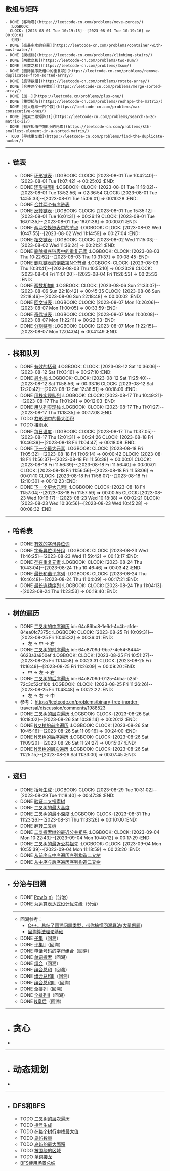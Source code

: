 ## 数组与矩阵
	- DONE [移动零](https://leetcode-cn.com/problems/move-zeroes/)
	  :LOGBOOK:
	  CLOCK: [2023-08-01 Tue 10:19:15]--[2023-08-01 Tue 10:19:16] =>  00:00:01
	  :END:
	- DONE [盛最多水的容器](https://leetcode-cn.com/problems/container-with-most-water/)
	- DONE [爬楼梯](https://leetcode-cn.com/problems/climbing-stairs/)
	- DONE [两数之和](https://leetcode-cn.com/problems/two-sum/)
	- DONE [三数之和](https://leetcode-cn.com/problems/3sum/)
	- DONE [删除排序数组中的重复项](https://leetcode-cn.com/problems/remove-duplicates-from-sorted-array/)
	- DONE [旋转数组](https://leetcode-cn.com/problems/rotate-array/)
	- DONE [合并两个有序数组](https://leetcode-cn.com/problems/merge-sorted-array/)
	- DONE [加一](https://leetcode.cn/problems/plus-one/)
	- DONE [重塑矩阵](https://leetcode-cn.com/problems/reshape-the-matrix/)
	- DONE [最大连续一的个数](https://leetcode-cn.com/problems/max-consecutive-ones/)
	- DONE [搜索二维矩阵II](https://leetcode-cn.com/problems/search-a-2d-matrix-ii/)
	- DONE [有序矩阵中第K小的元素](https://leetcode-cn.com/problems/kth-smallest-element-in-a-sorted-matrix/)
	- TODO [寻找重复数](https://leetcode-cn.com/problems/find-the-duplicate-number/)
- ---
- ## 链表
	- DONE [环形链表](https://leetcode-cn.com/problems/linked-list-cycle/)
	  :LOGBOOK:
	  CLOCK: [2023-08-01 Tue 10:42:40]--[2023-08-01 Tue 11:07:42] =>  00:25:02
	  :END:
	- DONE [环形链表II](https://leetcode-cn.com/problems/linked-list-cycle-ii/)
	  :LOGBOOK:
	  CLOCK: [2023-08-01 Tue 11:16:02]--[2023-08-01 Tue 13:52:56] =>  02:36:54
	  CLOCK: [2023-08-01 Tue 14:55:33]--[2023-08-01 Tue 15:06:01] =>  00:10:28
	  :END:
	- DONE [合并两个有序链表](https://leetcode-cn.com/problems/merge-two-sorted-lists/)
	- DONE [反转链表](https://leetcode-cn.com/problems/reverse-linked-list/)
	  :LOGBOOK:
	  CLOCK: [2023-08-01 Tue 15:35:12]--[2023-08-01 Tue 16:01:31] =>  00:26:19
	  CLOCK: [2023-08-01 Tue 16:01:35]--[2023-08-01 Tue 16:01:36] =>  00:00:01
	  :END:
	- DONE [两两交换链表中的节点](https://leetcode-cn.com/problems/swap-nodes-in-pairs/)
	  :LOGBOOK:
	  CLOCK: [2023-08-02 Wed 10:47:55]--[2023-08-02 Wed 11:14:59] =>  00:27:04
	  :END:
	- DONE [相交链表](https://leetcode-cn.com/problems/intersection-of-two-linked-lists/)
	  :LOGBOOK:
	  CLOCK: [2023-08-02 Wed 11:15:03]--[2023-08-02 Wed 11:36:24] =>  00:21:21
	  :END:
	- DONE [删除排序链表中的重复元素](https://leetcode-cn.com/problems/remove-duplicates-from-sorted-list/)
	  :LOGBOOK:
	  CLOCK: [2023-08-03 Thu 10:22:52]--[2023-08-03 Thu 10:31:37] =>  00:08:45
	  :END:
	- DONE [删除链表的倒数第N个节点](https://leetcode-cn.com/problems/remove-nth-node-from-end-of-list/)
	  :LOGBOOK:
	  CLOCK: [2023-08-03 Thu 10:31:41]--[2023-08-03 Thu 10:55:10] =>  00:23:29
	  CLOCK: [2023-08-04 Fri 11:01:20]--[2023-08-04 Fri 11:26:53] =>  00:25:33
	  :END:
	- DONE [两数相加II](https://leetcode-cn.com/problems/add-two-numbers-ii/)
	  :LOGBOOK:
	  CLOCK: [2023-08-06 Sun 21:33:07]--[2023-08-06 Sun 22:18:42] =>  00:45:35
	  CLOCK: [2023-08-06 Sun 22:18:46]--[2023-08-06 Sun 22:18:48] =>  00:00:02
	  :END:
	- DONE [回文链表](https://leetcode-cn.com/problems/palindrome-linked-list/)
	  :LOGBOOK:
	  CLOCK: [2023-08-07 Mon 10:26:06]--[2023-08-07 Mon 11:00:05] =>  00:33:59
	  :END:
	- DONE [奇偶链表](https://leetcode-cn.com/problems/odd-even-linked-list/)
	  :LOGBOOK:
	  CLOCK: [2023-08-07 Mon 11:00:08]--[2023-08-07 Mon 11:22:11] =>  00:22:03
	  :END:
	- DONE [分割链表](https://leetcode-cn.com/problems/split-linked-list-in-parts/)
	  :LOGBOOK:
	  CLOCK: [2023-08-07 Mon 11:22:15]--[2023-08-07 Mon 12:04:04] =>  00:41:49
	  :END:
- ---
- ## 栈和队列
	- DONE [有效的括号](https://leetcode-cn.com/problems/valid-parentheses/)
	  :LOGBOOK:
	  CLOCK: [2023-08-12 Sat 10:36:06]--[2023-08-12 Sat 11:03:16] =>  00:27:10
	  :END:
	- DONE [最小栈](https://leetcode-cn.com/problems/min-stack/)
	  :LOGBOOK:
	  CLOCK: [2023-08-12 Sat 11:25:40]--[2023-08-12 Sat 11:58:56] =>  00:33:16
	  CLOCK: [2023-08-12 Sat 12:20:42]--[2023-08-12 Sat 12:38:51] =>  00:18:09
	  :END:
	- DONE [用栈实现队列](https://leetcode-cn.com/problems/implement-queue-using-stacks/)
	  :LOGBOOK:
	  CLOCK: [2023-08-17 Thu 10:49:21]--[2023-08-17 Thu 11:01:24] =>  00:12:03
	  :END:
	- DONE [用队列实现栈](https://leetcode-cn.com/problems/implement-stack-using-queues/)
	  :LOGBOOK:
	  CLOCK: [2023-08-17 Thu 11:01:27]--[2023-08-17 Thu 11:18:35] =>  00:17:08
	  :END:
	- TODO [柱形图中的最大面积](https://leetcode-cn.com/problems/largest-rectangle-in-histogram/)
	- TODO [接雨水](https://leetcode-cn.com/problems/trapping-rain-water/)
	- DONE [每日温度](https://leetcode-cn.com/problems/daily-temperatures/)
	  :LOGBOOK:
	  CLOCK: [2023-08-17 Thu 11:37:05]--[2023-08-17 Thu 12:01:31] =>  00:24:26
	  CLOCK: [2023-08-18 Fri 10:46:39]--[2023-08-18 Fri 11:04:47] =>  00:18:08
	  :END:
	- DONE [下一个最大元素](https://leetcode.cn/problems/next-greater-element-i/)
	  :LOGBOOK:
	  CLOCK: [2023-08-18 Fri 11:05:32]--[2023-08-18 Fri 11:06:14] =>  00:00:42
	  CLOCK: [2023-08-18 Fri 11:56:37]--[2023-08-18 Fri 11:56:38] =>  00:00:01
	  CLOCK: [2023-08-18 Fri 11:56:39]--[2023-08-18 Fri 11:56:40] =>  00:00:01
	  CLOCK: [2023-08-18 Fri 11:56:56]--[2023-08-18 Fri 11:58:06] =>  00:01:10
	  CLOCK: [2023-08-18 Fri 11:58:07]--[2023-08-18 Fri 12:10:30] =>  00:12:23
	  :END:
	- DONE [下一个更大元素II](https://leetcode-cn.com/problems/next-greater-element-ii/)
	  :LOGBOOK:
	  CLOCK: [2023-08-18 Fri 11:57:04]--[2023-08-18 Fri 11:57:59] =>  00:00:55
	  CLOCK: [2023-08-23 Wed 10:16:17]--[2023-08-23 Wed 10:18:38] =>  00:02:21
	  CLOCK: [2023-08-23 Wed 10:36:56]--[2023-08-23 Wed 10:45:28] =>  00:08:32
	  :END:
- ---
- ## 哈希表
	- DONE [有效的字母异位词](https://leetcode-cn.com/problems/valid-anagram/)
	- DONE [字母异位词分组](https://leetcode-cn.com/problems/group-anagrams/)
	  :LOGBOOK:
	  CLOCK: [2023-08-23 Wed 11:46:25]--[2023-08-23 Wed 11:59:42] =>  00:13:17
	  :END:
	- DONE [存在重复元素](https://leetcode-cn.com/problems/contains-duplicate/)
	  :LOGBOOK:
	  CLOCK: [2023-08-24 Thu 10:43:04]--[2023-08-24 Thu 10:46:46] =>  00:03:42
	  :END:
	- DONE [最长和谐子序列](https://leetcode-cn.com/problems/longest-harmonious-subsequence/)
	  :LOGBOOK:
	  CLOCK: [2023-08-24 Thu 10:46:48]--[2023-08-24 Thu 11:04:09] =>  00:17:21
	  :END:
	- DONE [最长连续序列](https://leetcode-cn.com/problems/longest-consecutive-sequence/)
	  :LOGBOOK:
	  CLOCK: [2023-08-24 Thu 11:04:13]--[2023-08-24 Thu 11:23:53] =>  00:19:40
	  :END:
- ---
- ## 树的遍历
	- DONE [二叉树的中序遍历](https://leetcode-cn.com/problems/binary-tree-inorder-traversal/)
	  id:: 64c86bc8-1e6d-4c4b-a1de-84ea0fc7375c
	  :LOGBOOK:
	  CLOCK: [2023-08-25 Fri 10:09:31]--[2023-08-25 Fri 10:45:32] =>  00:36:01
	  :END:
		- 左 -> 中 -> 右
	- DONE [二叉树的前序遍历](https://leetcode-cn.com/problems/binary-tree-preorder-traversal/)
	  id:: 64c8709d-9bc7-4e54-8444-6623a3a950ef
	  :LOGBOOK:
	  CLOCK: [2023-08-25 Fri 10:51:27]--[2023-08-25 Fri 11:14:58] =>  00:23:31
	  CLOCK: [2023-08-25 Fri 11:16:49]--[2023-08-25 Fri 11:26:09] =>  00:09:20
	  :END:
		- 中 -> 左 -> 右
	- DONE [二叉树的后序遍历](https://leetcode-cn.com/problems/binary-tree-postorder-traversal/)
	  id:: 64c8709d-0125-4bba-b25f-72c3c52cf10b
	  :LOGBOOK:
	  CLOCK: [2023-08-25 Fri 11:26:26]--[2023-08-25 Fri 11:48:48] =>  00:22:22
	  :END:
		- 左 -> 右 -> 中
	- 参考： https://leetcode.cn/problems/binary-tree-inorder-traversal/discussion/comments/1988523
	- DONE [二叉树的层次遍历](https://leetcode-cn.com/problems/binary-tree-level-order-traversal/)
	  :LOGBOOK:
	  CLOCK: [2023-08-26 Sat 10:18:02]--[2023-08-26 Sat 10:38:14] =>  00:20:12
	  :END:
	- DONE [N叉树的前序遍历](https://leetcode-cn.com/problems/n-ary-tree-preorder-traversal/)
	  :LOGBOOK:
	  CLOCK: [2023-08-26 Sat 10:45:16]--[2023-08-26 Sat 11:09:16] =>  00:24:00
	  :END:
	- DONE [N叉树的后序遍历](https://leetcode-cn.com/problems/n-ary-tree-postorder-traversal/)
	  :LOGBOOK:
	  CLOCK: [2023-08-26 Sat 11:09:20]--[2023-08-26 Sat 11:24:27] =>  00:15:07
	  :END:
	- DONE [N叉树的层次遍历](https://leetcode-cn.com/problems/n-ary-tree-level-order-traversal/)
	  :LOGBOOK:
	  CLOCK: [2023-08-26 Sat 11:25:15]--[2023-08-26 Sat 11:33:00] =>  00:07:45
	  :END:
- ---
- ## 递归
	- DONE [括号生成](https://leetcode-cn.com/problems/generate-parentheses/)
	  :LOGBOOK:
	  CLOCK: [2023-08-29 Tue 10:31:02]--[2023-08-29 Tue 11:18:40] =>  00:47:38
	  :END:
	- DONE [验证二叉搜索树](https://leetcode-cn.com/problems/validate-binary-search-tree/)
	- DONE [二叉树的最大高度](https://leetcode-cn.com/problems/maximum-depth-of-binary-tree/)
	- DONE [二叉树的最小深度](https://leetcode-cn.com/problems/minimum-depth-of-binary-tree/)
	  :LOGBOOK:
	  CLOCK: [2023-08-31 Thu 11:23:26]--[2023-08-31 Thu 11:33:26] =>  00:10:00
	  :END:
	- DONE [翻转二叉树](https://leetcode-cn.com/problems/invert-binary-tree/description/)
	- DONE [二叉搜索树的最近公共祖先](https://leetcode-cn.com/problems/lowest-common-ancestor-of-a-binary-search-tree/)
	  :LOGBOOK:
	  CLOCK: [2023-09-04 Mon 10:22:43]--[2023-09-04 Mon 10:40:12] =>  00:17:29
	  :END:
	- DONE [二叉树的最近公共祖先](https://leetcode-cn.com/problems/lowest-common-ancestor-of-a-binary-tree/)
	  :LOGBOOK:
	  CLOCK: [2023-09-04 Mon 10:55:39]--[2023-09-04 Mon 11:18:59] =>  00:23:20
	  :END:
	- DONE [从前序与中序遍历序列构造二叉树](https://leetcode-cn.com/problems/construct-binary-tree-from-preorder-and-inorder-traversal/)
	- DONE [从中序与后序遍历序列构造二叉树](https://leetcode-cn.com/problems/construct-binary-tree-from-inorder-and-postorder-traversal/)
- ---
- ## 分治与回溯
	- DONE [Pow(x,n)](https://leetcode-cn.com/problems/powx-n/)（分治）
	- DONE [为运算表达式设计优先级](https://leetcode-cn.com/problems/different-ways-to-add-parentheses/)（分治）
	- ---
	- 回溯参考：
		- [C++，总结了回溯问题类型，带你搞懂回溯算法(大量例题)](https://leetcode.cn/problems/subsets/solutions/229569/c-zong-jie-liao-hui-su-wen-ti-lei-xing-dai-ni-gao-)
		- [回溯算法理论基础](https://programmercarl.com/%E5%9B%9E%E6%BA%AF%E7%AE%97%E6%B3%95%E7%90%86%E8%AE%BA%E5%9F%BA%E7%A1%80.html#%E9%A2%98%E7%9B%AE%E5%88%86%E7%B1%BB)
	- DONE [子集](https://leetcode-cn.com/problems/subsets/)（回溯）
	- DONE [子集II](https://leetcode-cn.com/problems/subsets-ii/)（回溯）
	- DONE [电话号码的字母组合](https://leetcode-cn.com/problems/letter-combinations-of-a-phone-number/)（回溯）
	- DONE [单词搜索](https://leetcode-cn.com/problems/word-search/)（回溯）
	- DONE [组合](https://leetcode-cn.com/problems/combinations/)（回溯）
	- DONE [组合总和](https://leetcode-cn.com/problems/combination-sum/)（回溯）
	- DONE [组合总和II](https://leetcode-cn.com/problems/combination-sum-ii/)（回溯）
	- DONE [组合总和III](https://leetcode-cn.com/problems/combination-sum-iii/)（回溯）
	- DONE [全排列](https://leetcode-cn.com/problems/permutations/)（回溯）
	- DONE [全排列II](https://leetcode-cn.com/problems/permutations-ii/)（回溯）
	- DONE [N皇后](https://leetcode-cn.com/problems/n-queens/)（回溯）
- ---
- # 贪心
-
- ---
- # 动态规划
-
- ---
- ## DFS和BFS
	- TODO [二叉树的层次遍历](https://leetcode-cn.com/problems/binary-tree-level-order-traversal/)
	- TODO [括号生成](https://leetcode-cn.com/problems/generate-parentheses/)
	- TODO [在每个树行中找最大值](https://leetcode-cn.com/problems/find-largest-value-in-each-tree-row/)
	- TODO [岛屿数量](https://leetcode-cn.com/problems/number-of-islands/)
	- TODO [岛屿的最大面积](https://leetcode-cn.com/problems/max-area-of-island/)
	- TODO [被围绕的区域](https://leetcode-cn.com/problems/surrounded-regions/)
	- TODO [单词接龙](https://leetcode-cn.com/problems/word-ladder/)
	- [BFS使用场景总结](https://leetcode.cn/problems/binary-tree-level-order-traversal/solutions/244853/bfs-de-shi-yong-chang-jing-zong-jie-ceng-xu-bian-l/)